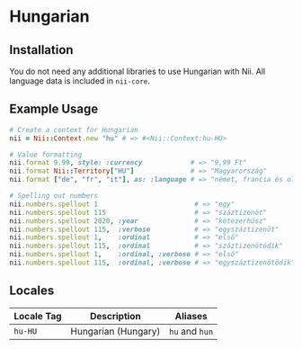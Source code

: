 <!-- This file has been generated. Source: languages/_template.md.erb -->

# Hungarian

## Installation

You do not need any additional libraries to use Hungarian with Nii.
All language data is included in `nii-core`.

## Example Usage

``` ruby
# Create a context for Hungarian
nii = Nii::Context.new "hu" # => #<Nii::Context:hu-HU>

# Value formatting
nii.format 9.99, style: :currency            # => "9,99 Ft"
nii.format Nii::Territory["HU"]              # => "Magyarország"
nii.format ["de", "fr", "it"], as: :language # => "német, francia és olasz"

# Spelling out numbers
nii.numbers.spellout 1                        # => "egy"
nii.numbers.spellout 115                      # => "száz­tizen­öt"
nii.numbers.spellout 2020, :year              # => "két­ezer­húsz"
nii.numbers.spellout 115,  :verbose           # => "egy­száz­tizen­öt"
nii.numbers.spellout 1,    :ordinal           # => "első"
nii.numbers.spellout 115,  :ordinal           # => "száztizenötödik"
nii.numbers.spellout 1,    :ordinal, :verbose # => "első"
nii.numbers.spellout 115,  :ordinal, :verbose # => "egyszáztizenötödik"
```


## Locales

<table>
  <thead>
    <tr>
      <th>Locale Tag</th>
      <th>Description</th>
      <th>Aliases</th>
    </tr>
  </thead>
  <tbody>
    <tr>
      <td><code>hu-HU</code></td>
      <td>Hungarian (Hungary)</td>
      <td><code>hu</code> and <code>hun</code></td>
    </tr>
  </tbody>
</table>

